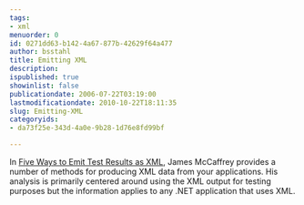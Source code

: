 ```yaml
---
tags:
- xml
menuorder: 0
id: 0271dd63-b142-4a67-877b-42629f64a477
author: bsstahl
title: Emitting XML
description: 
ispublished: true
showinlist: false
publicationdate: 2006-07-22T03:19:00
lastmodificationdate: 2010-10-22T18:11:35
slug: Emitting-XML
categoryids:
- da73f25e-343d-4a0e-9b28-1d76e8fd99bf

---
```

In [Five Ways to Emit Test Results as XML](http://msdn.microsoft.com/msdnmag/issues/06/06/TestRun/), James McCaffrey provides a number of methods for producing XML data from your applications. His analysis is primarily centered around using the XML output for testing purposes but the information applies to any .NET application that uses XML.  
